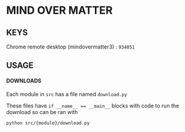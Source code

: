 # MIND OVER MATTER

## KEYS

Chrome remote desktop (mindovermatter3)
: `934051`

## USAGE

#### DOWNLOADS

Each module in `src` has a file named `download.py`

These files have `if __name__ == __main__` blocks with code to run the download so can be ran with

```
python src/{module}/download.py
```
